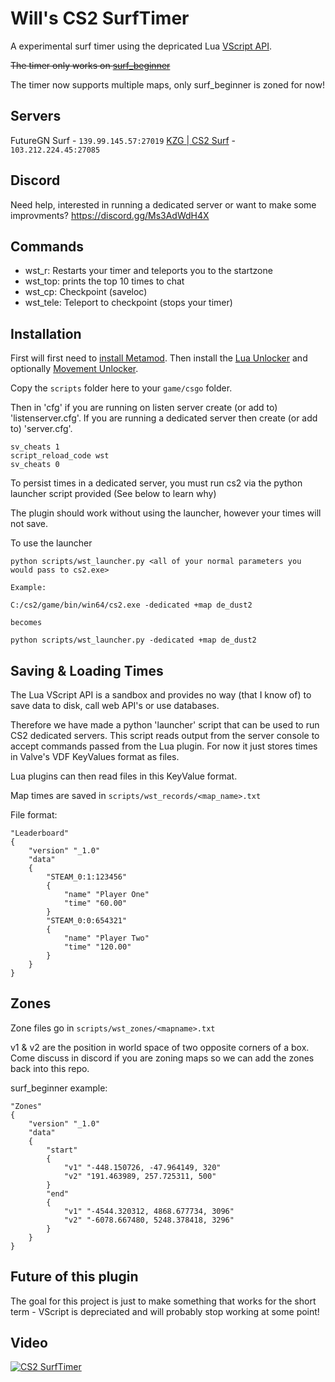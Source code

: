 # Will's CS2 SurfTimer

A experimental surf timer using the depricated Lua [VScript API](https://cs2.poggu.me/dumped-data/vscript-list).

~~The timer only works on [surf_beginner](https://steamcommunity.com/sharedfiles/filedetails/?id=3070321829&searchtext=surf_beginner)~~

The timer now supports multiple maps, only surf_beginner is zoned for now!

## Servers

FutureGN Surf - `139.99.145.57:27019`
[KZG | CS2 Surf](https://join.kzg.gg/cs2-surf) - `103.212.224.45:27085`

## Discord

Need help, interested in running a dedicated server or want to make some improvments? https://discord.gg/Ms3AdWdH4X

## Commands

- wst_r: Restarts your timer and teleports you to the startzone
- wst_top: prints the top 10 times to chat
- wst_cp: Checkpoint (saveloc)
- wst_tele: Teleport to checkpoint (stops your timer)



## Installation

First will first need to [install Metamod](https://www.sourcemm.net/downloads.php?branch=dev). Then install the [Lua Unlocker](https://github.com/Source2ZE/LuaUnlocker) and optionally [Movement Unlocker](https://github.com/Source2ZE/MovementUnlocker).

Copy the `scripts` folder here to your `game/csgo` folder.

Then in 'cfg' if you are running on listen server create (or add to) 'listenserver.cfg'. If you are running a dedicated server then create (or add to) 'server.cfg'.

```
sv_cheats 1
script_reload_code wst
sv_cheats 0
```

To persist times in a dedicated server, you must run cs2 via the python launcher script provided (See below to learn why)

The plugin should work without using the launcher, however your times will not save.

To use the launcher

```
python scripts/wst_launcher.py <all of your normal parameters you would pass to cs2.exe>
```
```
Example:

C:/cs2/game/bin/win64/cs2.exe -dedicated +map de_dust2

becomes

python scripts/wst_launcher.py -dedicated +map de_dust2
```

## Saving & Loading Times

The Lua VScript API is a sandbox and provides no way (that I know of) to save data to disk, call web API's or use databases.

Therefore we have made a python 'launcher' script that can be used to run CS2 dedicated servers. This script reads output from the server console to accept commands passed from the Lua plugin. For now it just stores times in Valve's VDF KeyValues format as files.

Lua plugins can then read files in this KeyValue format.

Map times are saved in `scripts/wst_records/<map_name>.txt`

File format:
```
"Leaderboard"
{
    "version" "_1.0"
    "data"
    {
        "STEAM_0:1:123456"
        {
            "name" "Player One"
            "time" "60.00"
        }
        "STEAM_0:0:654321"
        {
            "name" "Player Two"
            "time" "120.00"
        }
    }
}
```

## Zones

Zone files go in `scripts/wst_zones/<mapname>.txt`

v1 & v2 are the position in world space of two opposite corners of a box. Come discuss in discord if you are zoning maps so we can add the zones back into this repo.

surf_beginner example:
```
"Zones"
{
    "version" "_1.0"
    "data"
    {
        "start"
        {
            "v1" "-448.150726, -47.964149, 320"
            "v2" "191.463989, 257.725311, 500"
        }
        "end"
        {
            "v1" "-4544.320312, 4868.677734, 3096"
            "v2" "-6078.667480, 5248.378418, 3296"
        }
    }
}
```


## Future of this plugin

The goal for this project is just to make something that works for the short term - VScript is depreciated and will probably stop working at some point!

## Video

[![CS2 SurfTimer](https://img.youtube.com/vi/gdIbHZaUJAQ/0.jpg)](https://www.youtube.com/watch?v=gdIbHZaUJAQ "CS2 SurfTimer")






